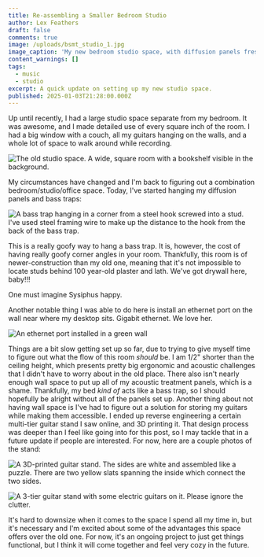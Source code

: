 ```yaml
---
title: Re-assembling a Smaller Bedroom Studio
author: Lex Feathers
draft: false
comments: true
image: /uploads/bsmt_studio_1.jpg
image_caption: 'My new bedroom studio space, with diffusion panels freshly hung.'
content_warnings: []
tags:
  - music
  - studio
excerpt: A quick update on setting up my new studio space.
published: 2025-01-03T21:28:00.000Z
---
```

Up until recently, I had a large studio space separate from my bedroom. It was awesome, and I made detailed use of every square inch of the room. I had a big window with a couch, all my guitars hanging on the walls, and a whole lot of space to walk around while recording.

![The old studio space. A wide, square room with a bookshelf visible in the background.](/uploads/old_studio_screenshot.png)

My circumstances have changed and I'm back to figuring out a combination bedroom/studio/office space. Today, I've started hanging my diffusion panels and bass traps:

![A bass trap hanging in a corner from a steel hook screwed into a stud. I've used steel framing wire to make up the distance to the hook from the back of the bass trap.](/uploads/bass-trap-installation.jpg)

This is a really goofy way to hang a bass trap. It is, however, the cost of having really goofy corner angles in your room. Thankfully, this room is of newer-construction than my old one, meaning that it's not impossible to locate studs behind 100 year-old plaster and lath. We've got drywall here, baby!!! 

One must imagine Sysiphus happy.

Another notable thing I was able to do here is install an ethernet port on the wall near where my desktop sits. Gigabit ethernet. We love her.

![An ethernet port installed in a green wall](/uploads/bsmt_studio_2_ethernet.jpg)

Things are a bit slow getting set up so far, due to trying to give myself time to figure out what the flow of this room _should_ be. I am 1/2" shorter than the ceiling height, which presents pretty big ergonomic and acoustic challenges that I didn't have to worry about in the old place. There also isn't nearly enough wall space to put up all of my acoustic treatment panels, which is a shame. Thankfully, my bed _kind of_ acts like a bass trap, so I should hopefully be alright without all of the panels set up. 
Another thing about not having wall space is I've had to figure out a solution for storing my guitars while making them accessible. I ended up reverse engineering a certain multi-tier guitar stand I saw online, and 3D printing it. That design process was deeper than I feel like going into for this post, so I may tackle that in a future update if people are interested. For now, here are a couple photos of the stand:

![A 3D-printed guitar stand. The sides are white and assembled like a puzzle. There are two yellow slats spanning the inside which connect the two sides.](/uploads/guitar_stand_print_jan32025.jpg)

![A 3-tier guitar stand with some electric guitars on it. Please ignore the clutter.](/uploads/guitar_stand_setup_jan32025.jpg)

It's hard to downsize when it comes to the space I spend all my time in, but it's necessary and I'm excited about some of the advantages this space offers over the old one. For now, it's an ongoing project to just get things functional, but I think it will come together and feel very cozy in the future.
